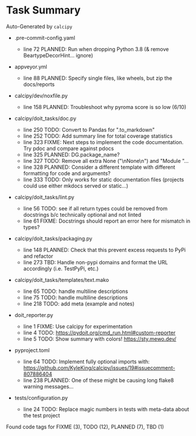 # Task Summary

Auto-Generated by `calcipy`

- .pre-commit-config.yaml
    - line  72 PLANNED: Run when dropping Python 3.8 (& remove BeartypeDecorHint... ignore)

- appveyor.yml
    - line  88 PLANNED: Specify single files, like wheels, but zip the docs/reports

- calcipy/dev/noxfile.py
    - line 158 PLANNED: Troubleshoot why pyroma score is so low (6/10)

- calcipy/doit_tasks/doc.py
    - line 250    TODO: Convert to Pandas for ".to_markdown"
    - line 252    TODO: Add summary line for total coverage statistics
    - line 323   FIXME: Next steps to implement the code documentation. Try pdoc and compare against pdocs
    - line 325 PLANNED: DG.package_name?
    - line 327    TODO: Remove all extra None ("\nNone\n") and "Module "...
    - line 328 PLANNED: Consider a different template with different formatting for code and arguments?
    - line 333    TODO: Only works for static documentation files (projects could use either mkdocs served or static...)

- calcipy/doit_tasks/lint.py
    - line  56    TODO: see if all return types could be removed from docstrings b/c technically optional and not linted
    - line  61   FIXME: Docstrings should report an error here for mismatch in types?

- calcipy/doit_tasks/packaging.py
    - line 148 PLANNED: Check that this prevent excess requests to PyPi and refactor
    - line 273     TBD: Handle non-pypi domains and format the URL accordingly (i.e. TestPyPi, etc.)

- calcipy/doit_tasks/templates/text.mako
    - line  65    TODO: handle multiline descriptions
    - line  75    TODO: handle multiline descriptions
    - line 218    TODO: add meta (example and notes)

- doit_reporter.py
    - line   1   FIXME: Use calcipy for experimentation
    - line   4    TODO: https://pydoit.org/cmd_run.html#custom-reporter
    - line   5    TODO: Show summary with colors! https://sty.mewo.dev/

- pyproject.toml
    - line  64    TODO: Implement fully optional imports with: https://github.com/KyleKing/calcipy/issues/19#issuecomment-807886404
    - line 238 PLANNED: One of these might be causing long flake8 warning messages...

- tests/configuration.py
    - line  24    TODO: Replace magic numbers in tests with meta-data about the test project

Found code tags for FIXME (3), TODO (12), PLANNED (7), TBD (1)

<!-- calcipy:skip_tags -->
